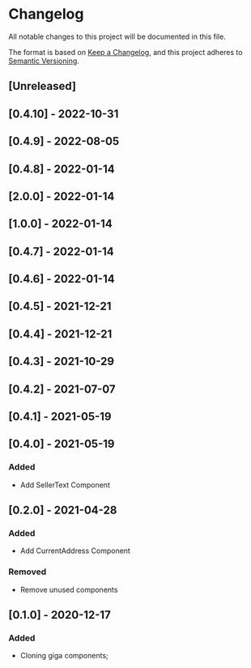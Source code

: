 # Changelog

All notable changes to this project will be documented in this file.

The format is based on [Keep a Changelog](https://keepachangelog.com/en/1.0.0/),
and this project adheres to [Semantic Versioning](https://semver.org/spec/v2.0.0.html).

## [Unreleased]

## [0.4.10] - 2022-10-31

## [0.4.9] - 2022-08-05

## [0.4.8] - 2022-01-14

## [2.0.0] - 2022-01-14

## [1.0.0] - 2022-01-14

## [0.4.7] - 2022-01-14

## [0.4.6] - 2022-01-14

## [0.4.5] - 2021-12-21

## [0.4.4] - 2021-12-21

## [0.4.3] - 2021-10-29

## [0.4.2] - 2021-07-07

## [0.4.1] - 2021-05-19

## [0.4.0] - 2021-05-19

### Added
- Add SellerText Component

## [0.2.0] - 2021-04-28

### Added
- Add CurrentAddress Component

### Removed
- Remove unused components

## [0.1.0] - 2020-12-17

### Added

- Cloning giga components;
